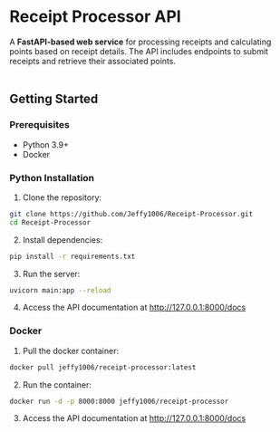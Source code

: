 # Receipt Processor API
A **FastAPI-based web service** for processing receipts and calculating points based on receipt details. The API includes endpoints to submit receipts and retrieve their associated points.
<br>
<br>
## Getting Started
### Prerequisites
- Python 3.9+
- Docker

### Python Installation
1. Clone the repository:
```bash
git clone https://github.com/Jeffy1006/Receipt-Processor.git
cd Receipt-Processor
```
2. Install dependencies:
```bash
pip install -r requirements.txt
```
3. Run the server:
```bash
uvicorn main:app --reload
```
4. Access the API documentation at http://127.0.0.1:8000/docs

### Docker
1. Pull the docker container:
```bash
docker pull jeffy1006/receipt-processor:latest
```
2. Run the container:
```bash
docker run -d -p 8000:8000 jeffy1006/receipt-processor
```
3. Access the API documentation at http://127.0.0.1:8000/docs

